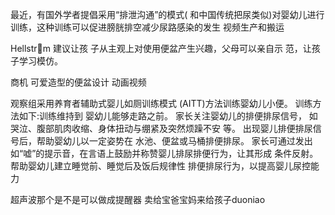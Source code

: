最近，有国外学者提倡采用“排泄沟通”的模式( 和中国传统把尿类似)对婴幼儿进行训练，这种训练可以促进膀胱排空减少尿路感染的发生
视频生产和搬运

Hellstrm 建议让孩 子从主观上对使用便盆产生兴趣，父母可以亲自示 范，让孩子学习模仿。

商机  可爱造型的便盆设计 动画视频


观察组采用养育者辅助式婴儿如厕训练模式 (AITT)方法训练婴幼儿小便。 训练方法如下:训练维持到 婴幼儿能够走路之前。 家长关注婴幼儿的排便排尿信号， 如哭泣、腹部肌肉收缩、身体扭动与绷紧及突然烦躁不安 等。 出现婴儿排便排尿信号后，帮助婴幼儿以一定姿势在 水池、便盆或马桶排便排尿。 家长可通过发出如“嘘”的提示音，在言语上鼓励并称赞婴儿排尿排便行为，让其形成 条件反射。 帮助婴幼儿建立睡觉前、睡觉后及饭后规律性 排便排尿行为，以提高婴儿尿控能力

超声波那个是不是可以做成提醒器 卖给宝爸宝妈来给孩子duoniao
